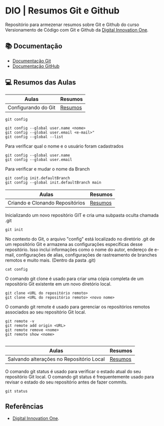 # DIO | Resumos Git e Github

Repositório para armezenar resumos sobre Git e Github do curso Versionamento de Código com Git e Github da [Digital Innovation One](https://www.dio.me/).

## 📚 Documentação
- [Documentação Git](https://git-scm.com/docs/git/pt_BR)
- [Documentação GitHub](https://docs.github.com/pt)

## 💻 Resumos das Aulas

| Aulas | Resumos |
|-------|---------|
| Configurando do Git | [Resumos]()|

```
git config

```
```
git config --global user.name <nome>
git config --global user.email <e-mail>"
git config --global --list

```
Para verificar qual o nome e o usuário foram cadastrados
```
git config --global user.name
git config --global user.email

```
Para verificar e mudar o nome da Branch
```
git config init.defaultBranch
git config --global init.defaultBranch main

```
| Aulas | Resumos |
|-------|---------|
| Criando e Clonando Repositórios | [Resumos]()|

Inicializando um novo repositório GIT e cria uma subpasta oculta chamada .git

```
git init

```
No contexto do Git, o arquivo "config" está localizado no diretório .git de um repositório Git e armazena as configurações específicas desse repositório. Isso inclui informações como o nome do autor, endereço de e-mail, configurações de alias, configurações de rastreamento de branches remotos e muito mais. (Dentro da pasta .git)

```
cat config

```
O comando git clone é usado para criar uma cópia completa de um repositório Git existente em um novo diretório local.
```
git clone <URL do repositório remoto>
git clone <URL do repositório remoto> <novo nome>

``` 
O comando git remote é usado para gerenciar os repositórios remotos associados ao seu repositório Git local.

```
git remote -v
git remote add origin <URL>
git remote remove <nome>
git remote show <nome>


``` 

| Aulas | Resumos |
|-------|---------|
| Salvando alterações no Repositório Local | [Resumos]()|

O comando git status é usado para verificar o estado atual do seu repositório Git local. O comando git status é frequentemente usado para revisar o estado do seu repositório antes de fazer commits.

```
git status

``` 




## Referências
- [Digital Innovation One]().
